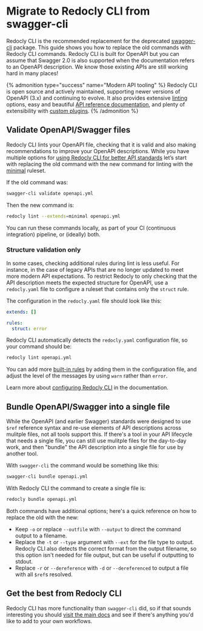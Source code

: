 # Migrate to Redocly CLI from swagger-cli

Redocly CLI is the recommended replacement for the deprecated [swagger-cli](https://www.npmjs.com/package/swagger-cli) package.
This guide shows you how to replace the old commands with Redocly CLI commands.
Redocly CLI is built for OpenAPI but you can assume that Swagger 2.0 is also supported when the documentation refers to an OpenAPI description.
We know those existing APIs are still working hard in many places!

{% admonition type="success" name="Modern API tooling" %}
Redocly CLI is open source and actively maintained, supporting newer versions of OpenAPI (3.x) and continuing to evolve.
It also provides extensive [linting](../api-standards.md) options, easy and beautiful [API reference documentation](../api-docs.md), and plenty of extensibility with [custom plugins](../custom-plugins/index.md).
{% /admonition %}

## Validate OpenAPI/Swagger files

Redocly CLI lints your OpenAPI file, checking that it is valid and also making recommendations to improve your OpenAPI descriptions.
While you have multiple options for [using Redocly CLI for better API standards](../api-standards.md) let’s start with replacing the old command with the new command for linting with the [minimal](../rules/minimal.md) ruleset.

If the old command was:

```sh
swagger-cli validate openapi.yml
```

Then the new command is:

```sh
redocly lint --extends=minimal openapi.yml
```

You can run these commands locally, as part of your CI (continuous integration) pipeline, or (ideally) both.

### Structure validation only

In some cases, checking additional rules during lint is less useful.
For instance, in the case of legacy APIs that are no longer updated to meet more modern API expectations.
To restrict Redocly to only checking that the API description meets the expected structure for OpenAPI, use a `redocly.yaml` file to configure a ruleset that contains only the `struct` rule.

The configuration in the `redocly.yaml` file should look like this:

```yaml
extends: []

rules:
  struct: error
```

Redocly CLI automatically detects the `redocly.yaml` configuration file, so your command should be:

```sh
redocly lint openapi.yml
```

You can add more [built-in rules](../rules/built-in-rules.md) by adding them in the configuration file, and adjust the level of the messages by using `warn` rather than `error`.

Learn more about [configuring Redocly CLI](../configuration/index.md) in the documentation.

## Bundle OpenAPI/Swagger into a single file

While the OpenAPI (and earlier Swagger) standards were designed to use `$ref` reference syntax and re-use elements of API descriptions across mulitple files, not all tools support this.
If there's a tool in your API lifecycle that needs a single file, you can still use mulitple files for the day-to-day work, and then "bundle" the API description into a single file for use by another tool.

With `swagger-cli` the command would be something like this:

```sh
swagger-cli bundle openapi.yml
```

With Redocly CLI the command to create a single file is:

```sh
redocly bundle openapi.yml
```

Both commands have additional options; here's a quick reference on how to replace the old with the new:

- Keep `-o` or replace `--outfile` with `--output` to direct the command output to a filename.
- Replace the `-t` or `--type` argument with `--ext` for the file type to output.
  Redocly CLI also detects the correct format from the output filename, so this option isn't needed for file output, but can be useful if outputting to stdout.
- Replace `-r` or `--dereference` with `-d` or `--dereferenced` to output a file with all `$ref`s resolved.

## Get the best from Redocly CLI

Redocly CLI has more functionality than `swagger-cli` did, so if that sounds interesting you should [visit the main docs](../index.md) and see if there's anything you'd like to add to your own workflows.
